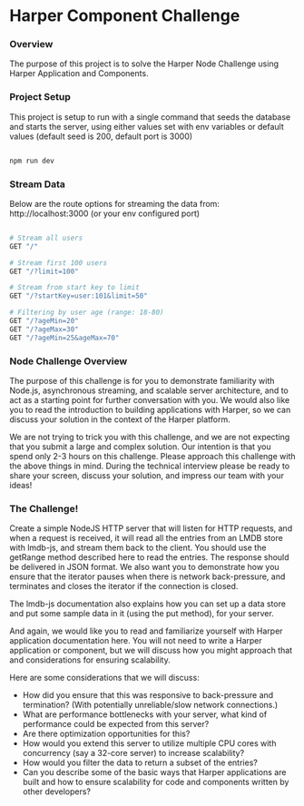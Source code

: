 # Harper Component Challenge

### Overview

The purpose of this project is to solve the Harper Node Challenge using Harper Application and Components.

### Project Setup

This project is setup to run with a single command that seeds the database and starts the server,
using either values set with env variables or default values (default seed is 200, default port is 3000)

```bash

npm run dev

```

### Stream Data

Below are the route options for streaming the data from: http://localhost:3000 (or your env configured port)

```bash

# Stream all users
GET "/"

# Stream first 100 users
GET "/?limit=100"

# Stream from start key to limit
GET "/?startKey=user:101&limit=50"

# Filtering by user age (range: 18-80)
GET "/?ageMin=20"
GET "/?ageMax=30"
GET "/?ageMin=25&ageMax=70"

```

### Node Challenge Overview

The purpose of this challenge is for you to demonstrate familiarity with Node.js, asynchronous streaming, and scalable server architecture, and to act as a starting point for further conversation with you. We would also like you to read the introduction to building applications with Harper, so we can discuss your solution in the context of the Harper platform.

We are not trying to trick you with this challenge, and we are not expecting that you submit a large and complex solution. Our intention is that you spend only 2-3 hours on this challenge. Please approach this challenge with the above things in mind. During the technical interview please be ready to share your screen, discuss your solution, and impress our team with your ideas!

### The Challenge!

Create a simple NodeJS HTTP server that will listen for HTTP requests, and when a request is received, it will read all the entries from an LMDB store with lmdb-js, and stream them back to the client. You should use the getRange method described here to read the entries. The response should be delivered in JSON format. We also want you to demonstrate how you ensure that the iterator pauses when there is network back-pressure, and terminates and closes the iterator if the connection is closed.

The lmdb-js documentation also explains how you can set up a data store and put some sample data in it (using the put method), for your server.

And again, we would like you to read and familiarize yourself with Harper application documentation here. You will not need to write a Harper application or component, but we will discuss how you might approach that and considerations for ensuring scalability.

Here are some considerations that we will discuss:

- How did you ensure that this was responsive to back-pressure and termination? (With potentially unreliable/slow network connections.)
- What are performance bottlenecks with your server, what kind of performance could be expected from this server?
- Are there optimization opportunities for this?
- How would you extend this server to utilize multiple CPU cores with concurrency (say a 32-core server) to increase scalability?
- How would you filter the data to return a subset of the entries?
- Can you describe some of the basic ways that Harper applications are built and how to ensure scalability for code and components written by other developers?

